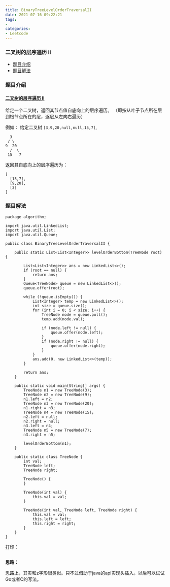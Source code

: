 ```yaml
---
title: BinaryTreeLevelOrderTraversalII
date: 2021-07-16 09:22:21
tags:
- 
categories:
- Leetcode 
---
```




### 二叉树的层序遍历 II

- [题目介绍](https://yangtzeshore.github.io/2021/07/16/BinaryTreeLevelOrderTraversalII/#题目介绍)
- [题目解法](https://yangtzeshore.github.io/2021/07/16/BinaryTreeLevelOrderTraversalII/#题目解法)

### 题目介绍

#### [二叉树的层序遍历 II](https://leetcode-cn.com/problems/binary-tree-level-order-traversal-ii/)

给定一个二叉树，返回其节点值自底向上的层序遍历。 （即按从叶子节点所在层到根节点所在的层，逐层从左向右遍历）

例如：
给定二叉树 `[3,9,20,null,null,15,7]`,

```
  3
 / \
9  20
  /  \
 15   7
```

返回其自底向上的层序遍历为：

```
[
  [15,7],
  [9,20],
  [3]
]
```

### 题目解法

```
package algorithm;

import java.util.LinkedList;
import java.util.List;
import java.util.Queue;

public class BinaryTreeLevelOrderTraversalII {

    public static List<List<Integer>> levelOrderBottom(TreeNode root) {

        List<List<Integer>> ans = new LinkedList<>();
        if (root == null) {
            return ans;
        }
        Queue<TreeNode> queue = new LinkedList<>();
        queue.offer(root);

        while (!queue.isEmpty()) {
            List<Integer> temp = new LinkedList<>();
            int size = queue.size();
            for (int i = 0; i < size; i++) {
                TreeNode node = queue.poll();
                temp.add(node.val);

                if (node.left != null) {
                    queue.offer(node.left);
                }
                if (node.right != null) {
                    queue.offer(node.right);
                }
            }
            ans.add(0, new LinkedList<>(temp));
        }

        return ans;
    }

    public static void main(String[] args) {
        TreeNode n1 = new TreeNode(3);
        TreeNode n2 = new TreeNode(9);
        n1.left = n2;
        TreeNode n3 = new TreeNode(20);
        n1.right = n3;
        TreeNode n4 = new TreeNode(15);
        n2.left = null;
        n2.right = null;
        n3.left = n4;
        TreeNode n5 = new TreeNode(7);
        n3.right = n5;

        levelOrderBottom(n1);
    }

    public static class TreeNode {
        int val;
        TreeNode left;
        TreeNode right;

        TreeNode() {
        }

        TreeNode(int val) {
            this.val = val;
        }

        TreeNode(int val, TreeNode left, TreeNode right) {
            this.val = val;
            this.left = left;
            this.right = right;
        }
    }
}
```

打印：

```

```

**思路：**

思路上，其实和z字形很类似。只不过借助于java的api实现头插入。以后可以试试Go或者C的写法。